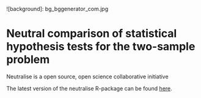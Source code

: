 ![background]: bg_bggenerator_com.jpg

# Neutral comparison of statistical hypothesis tests for the two-sample problem

Neutralise is a open source, open science collaborative initiative 

The latest version of the neutralise R-package can be found [here](R-package).
